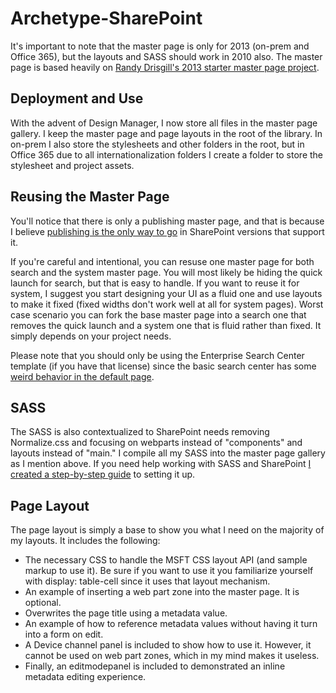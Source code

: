 Archetype-SharePoint
====================

It's important to note that the master page is only for 2013 (on-prem and Office 365), but the layouts and SASS should work in 2010 also. The master page is based heavily on [Randy Drisgill's 2013 starter master page project](https://startermasterpages.codeplex.com/).

## Deployment and Use

With the advent of Design Manager, I now store all files in the master page gallery. I keep the master page and page layouts in the root of the library. In on-prem I also store the stylesheets and other folders in the root, but in Office 365 due to all internationalization folders I create a folder to store the stylesheet and project assets.

## Reusing the Master Page

You'll notice that there is only a publishing master page, and that is because I believe [publishing is the only way to go](http://www.siolon.com/blog/the-superiority-of-sharepoint-publishing-sites-over-team-sites/) in SharePoint versions that support it.

If you're careful and intentional, you can resuse one master page for both search and the system master page. You will most likely be hiding the quick launch for search, but that is easy to handle. If you want to reuse it for system, I suggest you start designing your UI as a fluid one and use layouts to make it fixed (fixed widths don't work well at all for system pages). Worst case scenario you can fork the base master page into a search one that removes the quick launch and a system one that is fluid rather than fixed. It simply depends on your project needs. 

Please note that you should only be using the Enterprise Search Center template (if you have that license) since the basic search center has some [weird behavior in the default page](http://blog.drisgill.com/2013/04/sharepoint-2013-standard-search-center-branding.html).

## SASS

The SASS is also contextualized to SharePoint needs removing Normalize.css and focusing on webparts instead of "components" and layouts instead of "main." I compile all my SASS into the master page gallery as I mention above. If you need help working with SASS and SharePoint [I created a step-by-step guide](http://www.siolon.com/blog/using-sass-with-sharepoint/) to setting it up.

## Page Layout

The page layout is simply a base to show you what I need on the majority of my layouts. It includes the following:

* The necessary CSS to handle the MSFT CSS layout API (and sample markup to use it). Be sure if you want to use it you familiarize yourself with display: table-cell since it uses that layout mechanism.
* An example of inserting a web part zone into the master page. It is optional.
* Overwrites the page title using a metadata value.
* An example of how to reference metadata values without having it turn into a form on edit.
* A Device channel panel is included to show how to use it. However, it cannot be used on web part zones, which in my mind makes it useless.
* Finally, an editmodepanel is included to demonstrated an inline metadata editing experience.
